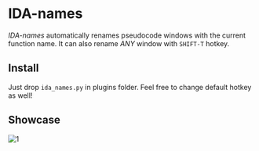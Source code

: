 # IDA-names

*IDA-names* automatically renames pseudocode windows with the current function name. It can also rename *ANY* window with `SHIFT-T` hotkey.

## Install

Just drop `ida_names.py` in plugins folder. Feel free to change default hotkey as well!

## Showcase

![1](./media/showcase.gif)